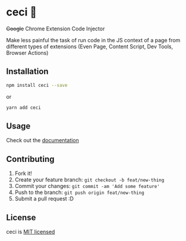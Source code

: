 # ceci :nail_care:
~~Google~~ Chrome Extension Code Injector

Make less painful the task of run code in the JS context of a page from different types of extensions (Even Page, Content Script, Dev Tools, Browser Actions)

## Installation
```bash
npm install ceci --save
```
or
```bash
yarn add ceci
```

## Usage
Check out the [documentation](https://github.com/ManRueda/ceci/wiki/Say-hi-to-ceci-💅)

## Contributing
1. Fork it!
2. Create your feature branch: `git checkout -b feat/new-thing`
3. Commit your changes: `git commit -am 'Add some feature'`
4. Push to the branch: `git push origin feat/new-thing`
5. Submit a pull request :D

## License
ceci is [MIT licensed](./LICENSE)
